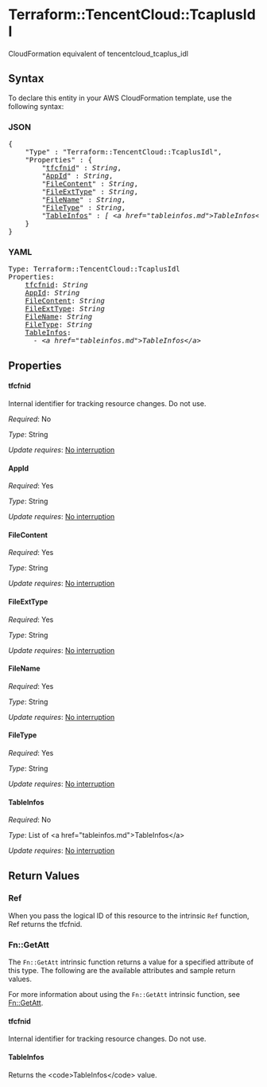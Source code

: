 # Terraform::TencentCloud::TcaplusIdl

CloudFormation equivalent of tencentcloud_tcaplus_idl

## Syntax

To declare this entity in your AWS CloudFormation template, use the following syntax:

### JSON

<pre>
{
    "Type" : "Terraform::TencentCloud::TcaplusIdl",
    "Properties" : {
        "<a href="#tfcfnid" title="tfcfnid">tfcfnid</a>" : <i>String</i>,
        "<a href="#appid" title="AppId">AppId</a>" : <i>String</i>,
        "<a href="#filecontent" title="FileContent">FileContent</a>" : <i>String</i>,
        "<a href="#fileexttype" title="FileExtType">FileExtType</a>" : <i>String</i>,
        "<a href="#filename" title="FileName">FileName</a>" : <i>String</i>,
        "<a href="#filetype" title="FileType">FileType</a>" : <i>String</i>,
        "<a href="#tableinfos" title="TableInfos">TableInfos</a>" : <i>[ &lt;a href=&#34;tableinfos.md&#34;&gt;TableInfos&lt;/a&gt;, ... ]</i>
    }
}
</pre>

### YAML

<pre>
Type: Terraform::TencentCloud::TcaplusIdl
Properties:
    <a href="#tfcfnid" title="tfcfnid">tfcfnid</a>: <i>String</i>
    <a href="#appid" title="AppId">AppId</a>: <i>String</i>
    <a href="#filecontent" title="FileContent">FileContent</a>: <i>String</i>
    <a href="#fileexttype" title="FileExtType">FileExtType</a>: <i>String</i>
    <a href="#filename" title="FileName">FileName</a>: <i>String</i>
    <a href="#filetype" title="FileType">FileType</a>: <i>String</i>
    <a href="#tableinfos" title="TableInfos">TableInfos</a>: <i>
      - &lt;a href=&#34;tableinfos.md&#34;&gt;TableInfos&lt;/a&gt;</i>
</pre>

## Properties

#### tfcfnid

Internal identifier for tracking resource changes. Do not use.

_Required_: No

_Type_: String

_Update requires_: [No interruption](https://docs.aws.amazon.com/AWSCloudFormation/latest/UserGuide/using-cfn-updating-stacks-update-behaviors.html#update-no-interrupt)

#### AppId

_Required_: Yes

_Type_: String

_Update requires_: [No interruption](https://docs.aws.amazon.com/AWSCloudFormation/latest/UserGuide/using-cfn-updating-stacks-update-behaviors.html#update-no-interrupt)

#### FileContent

_Required_: Yes

_Type_: String

_Update requires_: [No interruption](https://docs.aws.amazon.com/AWSCloudFormation/latest/UserGuide/using-cfn-updating-stacks-update-behaviors.html#update-no-interrupt)

#### FileExtType

_Required_: Yes

_Type_: String

_Update requires_: [No interruption](https://docs.aws.amazon.com/AWSCloudFormation/latest/UserGuide/using-cfn-updating-stacks-update-behaviors.html#update-no-interrupt)

#### FileName

_Required_: Yes

_Type_: String

_Update requires_: [No interruption](https://docs.aws.amazon.com/AWSCloudFormation/latest/UserGuide/using-cfn-updating-stacks-update-behaviors.html#update-no-interrupt)

#### FileType

_Required_: Yes

_Type_: String

_Update requires_: [No interruption](https://docs.aws.amazon.com/AWSCloudFormation/latest/UserGuide/using-cfn-updating-stacks-update-behaviors.html#update-no-interrupt)

#### TableInfos

_Required_: No

_Type_: List of &lt;a href=&#34;tableinfos.md&#34;&gt;TableInfos&lt;/a&gt;

_Update requires_: [No interruption](https://docs.aws.amazon.com/AWSCloudFormation/latest/UserGuide/using-cfn-updating-stacks-update-behaviors.html#update-no-interrupt)

## Return Values

### Ref

When you pass the logical ID of this resource to the intrinsic `Ref` function, Ref returns the tfcfnid.

### Fn::GetAtt

The `Fn::GetAtt` intrinsic function returns a value for a specified attribute of this type. The following are the available attributes and sample return values.

For more information about using the `Fn::GetAtt` intrinsic function, see [Fn::GetAtt](https://docs.aws.amazon.com/AWSCloudFormation/latest/UserGuide/intrinsic-function-reference-getatt.html).

#### tfcfnid

Internal identifier for tracking resource changes. Do not use.

#### TableInfos

Returns the &lt;code&gt;TableInfos&lt;/code&gt; value.

